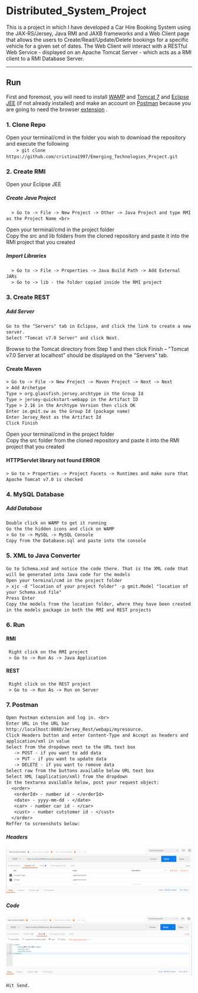 # Distributed_System_Project
This is a project in which I have developed a Car Hire Booking System using the JAX-RS/Jersey, Java RMI and JAXB frameworks and a Web Client page that allows the users to Create/Read/Update/Delete bookings for a specific vehicle for a given set of dates. 
The Web Client will interact with a RESTful Web Service - displayed on an Apache Tomcat Server - which acts as a RMI client to a RMI Database Server.
 

***
## Run
First and foremost, you will need to install [WAMP](http://www.wampserver.com/en/) and [Tomcat 7](https://tomcat.apache.org/download-70.cgi) and [Eclipse JEE](https://www.eclipse.org/downloads/packages/release/helios/sr2/eclipse-ide-java-ee-developers) (if not already installed) and make an account on [Postman](https://www.getpostman.com) because you are going to need the browser [extension](https://chrome.google.com/webstore/detail/postman/fhbjgbiflinjbdggehcddcbncdddomop?hl=ro) .

### 1. Clone Repo <br>
Open your terminal/cmd in the folder you wish to download the repository and execute the following <br>
&nbsp;&nbsp;&nbsp;&nbsp;&nbsp;&nbsp;&nbsp;```> git clone https://github.com/cristina1997/Emerging_Technologies_Project.git```

### 2. Create RMI <br>
Open your Eclipse JEE <br>
##### Create Java Project
      > Go to -> File -> New Project -> Other -> Java Project and type RMI as the Project Name <br>
Open your terminal/cmd in the project folder <br>
Copy the src and lib folders from the cloned repository and paste it into the RMI project that you created

##### Import Libraries
      > Go to -> File -> Properties -> Java Build Path -> Add External JARs
      > Go to -> lib - the folder copied inside the RMI project

### 3. Create REST <br>
##### Add Server
    Go to the "Servers" tab in Eclipse, and click the link to create a new server. 
    Select "Tomcat v7.0 Server" and click Next. 
    
   Browse to the Tomcat directory from Step 1 and then click Finish – "Tomcat v7.0 Server at localhost" should be displayed on the "Servers" tab. 
    
#### Create Maven
    > Go to -> File -> New Project -> Maven Project -> Next -> Next
    > Add Archetype
    Type > org.glassfish.jersey.archtype in the Group Id
    Type > jersey-quickstart-webapp in the Artifact ID 
    Type > 2.16 in the Archtype Version then click OK 
    Enter ie.gmit.sw as the Group Id (package name) 
    Enter Jersey_Rest as the Artifact Id 
    Click Finish
    
Open your terminal/cmd in the project folder <br>
Copy the src folder from the cloned repository and paste it into the RMI project that you created

#### HTTPServlet library not found ERROR
    > Go to > Properties -> Project Facets -> Runtimes and make sure that Apache Tomcat v7.0 is checked
    
### 4. MySQL Database <br>
##### Add Database
    Double click on WAMP to get it running
    Go the the hidden icons and click on WAMP
    > Go to -> MySQL -> MySQL Console
    Copy from the Database.sql and paste into the console

### 5. XML to Java Converter
    Go to Schema.xsd and notice the code there. That is the XML code that will be generated into Java code for the models
    Open your terminal/cmd in the project folder 
    > xjc -d "location of your project folder" -p gmit.Model "location of your Schema.xsd file" 
    Press Enter
    Copy the models from the location folder, where they have been created in the models package in both the RMI and REST projects

### 6. Run
#### RMI
     Right click on the RMI project
     > Go to -> Run As -> Java Application
#### REST
     Right click on the REST project
     > Go to -> Run As -> Run on Server
     
### 7. Postman
    Open Postman extension and log in. <br>
    Enter URL in the URL bar http://localhost:8080/Jersey_Rest/webapi/myresource.
    Click Headers button and enter Content-Type and Accept as headers and application/xml in value
    Select from the dropdown next to the URL text box
       -> POST - if you want to add data
       -> PUT - if you want to update data
       -> DELETE - if you want to remove data
    Select raw from the buttons available below URL text box
    Select XML (application/xml) from the dropdown
    In the textarea available below, post your request object: 
      <order>
       <orderId> - number id - </orderId>
       <date> - yyyy-mm-dd - </date>
       <car> - number car id - </car>
       <cust> - number cutstomer id - </cust>
      </order>
    Reffer to screenshots below:
##### Headers
![alt text](https://github.com/cristina1997/Distributed_System_Project/blob/master/Postman%20Screenshots/Header-Postman-POST.PNG)
##### Code
![alt text](https://github.com/cristina1997/Distributed_System_Project/blob/master/Postman%20Screenshots/Code-Postman-POST.PNG)  
      
    Hit Send.
     
